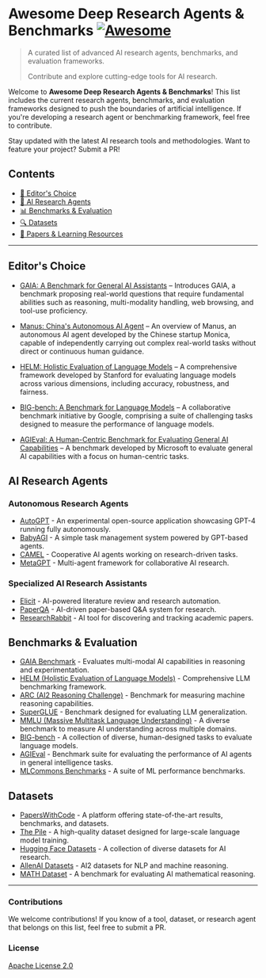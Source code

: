 # Awesome Deep Research Agents & Benchmarks [![Awesome](https://awesome.re/badge-flat.svg)](https://awesome.re)

> A curated list of advanced AI research agents, benchmarks, and evaluation frameworks.
>
> Contribute and explore cutting-edge tools for AI research.

Welcome to **Awesome Deep Research Agents & Benchmarks**! This list includes the current research agents, benchmarks, and evaluation frameworks designed to push the boundaries of artificial intelligence. If you're developing a research agent or benchmarking framework, feel free to contribute.

Stay updated with the latest AI research tools and methodologies. Want to feature your project? Submit a PR!

## Contents

- [🌟 Editor's Choice](#editors-choice)
- [🤖 AI Research Agents](#ai-research-agents)
- [📊 Benchmarks & Evaluation](#benchmarks-evaluation)
- [🔍 Datasets](#datasets)
- [📝 Papers & Learning Resources](#papers-learning-resources)

---

## Editor's Choice

- [GAIA: A Benchmark for General AI Assistants](https://arxiv.org/abs/2311.12983) – Introduces GAIA, a benchmark proposing real-world questions that require fundamental abilities such as reasoning, multi-modality handling, web browsing, and tool-use proficiency.

- [Manus: China's Autonomous AI Agent](https://www.forbes.com/sites/craigsmith/2025/03/08/chinas-autonomous-agent-manus-changes-everything/) – An overview of Manus, an autonomous AI agent developed by the Chinese startup Monica, capable of independently carrying out complex real-world tasks without direct or continuous human guidance.

- [HELM: Holistic Evaluation of Language Models](https://arxiv.org/abs/2211.09110) – A comprehensive framework developed by Stanford for evaluating language models across various dimensions, including accuracy, robustness, and fairness.

- [BIG-bench: A Benchmark for Language Models](https://github.com/google/BIG-bench) – A collaborative benchmark initiative by Google, comprising a suite of challenging tasks designed to measure the performance of language models.

- [AGIEval: A Human-Centric Benchmark for Evaluating General AI Capabilities]([https://github.com/microsoft/AGIEval](https://arxiv.org/abs/2304.06364)) – A benchmark developed by Microsoft to evaluate general AI capabilities with a focus on human-centric tasks.


## AI Research Agents

### Autonomous Research Agents

- [AutoGPT](https://github.com/Torantulino/Auto-GPT) - An experimental open-source application showcasing GPT-4 running fully autonomously.
- [BabyAGI](https://github.com/yoheinakajima/babyagi) - A simple task management system powered by GPT-based agents.
- [CAMEL](https://github.com/lightaime/camel) - Cooperative AI agents working on research-driven tasks.
- [MetaGPT](https://github.com/geekan/MetaGPT) - Multi-agent framework for collaborative AI research.

### Specialized AI Research Assistants

- [Elicit](https://elicit.org/) - AI-powered literature review and research automation.
- [PaperQA](https://github.com/whitead/paper-qa) - AI-driven paper-based Q&A system for research.
- [ResearchRabbit](https://www.researchrabbit.ai/) - AI tool for discovering and tracking academic papers.

## Benchmarks & Evaluation

- [GAIA Benchmark](https://gaia.ai/research) - Evaluates multi-modal AI capabilities in reasoning and experimentation.
- [HELM (Holistic Evaluation of Language Models)](https://crfm.stanford.edu/helm/) - Comprehensive LLM benchmarking framework.
- [ARC (AI2 Reasoning Challenge)](https://allenai.org/data/arc) - Benchmark for measuring machine reasoning capabilities.
- [SuperGLUE](https://super.gluebenchmark.com/) - Benchmark designed for evaluating LLM generalization.
- [MMLU (Massive Multitask Language Understanding)](https://github.com/hendrycks/test) - A diverse benchmark to measure AI understanding across multiple domains.
- [BIG-bench](https://github.com/google/BIG-bench) - A collection of diverse, human-designed tasks to evaluate language models.
- [AGIEval](https://github.com/microsoft/AGIEval) - Benchmark suite for evaluating the performance of AI agents in general intelligence tasks.
- [MLCommons Benchmarks](https://mlcommons.org/en/) - A suite of ML performance benchmarks.

## Datasets

- [PapersWithCode](https://paperswithcode.com/) - A platform offering state-of-the-art results, benchmarks, and datasets.
- [The Pile](https://pile.eleuther.ai/) - A high-quality dataset designed for large-scale language model training.
- [Hugging Face Datasets](https://huggingface.co/datasets) - A collection of diverse datasets for AI research.
- [AllenAI Datasets](https://allenai.org/data) - AI2 datasets for NLP and machine reasoning.
- [MATH Dataset](https://arxiv.org/abs/2302.01318) - A benchmark for evaluating AI mathematical reasoning.

---

### Contributions

We welcome contributions! If you know of a tool, dataset, or research agent that belongs on this list, feel free to submit a PR.

### License

[Apache License 2.0](LICENSE)

